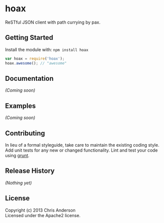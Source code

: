 # hoax

ReSTful JSON client with path currying by pax.

## Getting Started
Install the module with: `npm install hoax`

```javascript
var hoax = require('hoax');
hoax.awesome(); // "awesome"
```

## Documentation
_(Coming soon)_

## Examples
_(Coming soon)_

## Contributing
In lieu of a formal styleguide, take care to maintain the existing coding style. Add unit tests for any new or changed functionality. Lint and test your code using [grunt](https://github.com/cowboy/grunt).

## Release History
_(Nothing yet)_

## License
Copyright (c) 2013 Chris Anderson  
Licensed under the Apache2 license.
